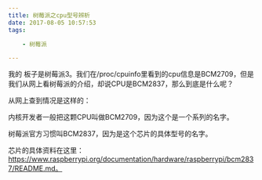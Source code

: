 ```yaml
---
title: 树莓派之cpu型号辨析
date: 2017-08-05 10:57:53
tags:

	- 树莓派

---
```


我的 板子是树莓派3。我们在/proc/cpuinfo里看到的cpu信息是BCM2709，但是我们从网上看树莓派的介绍，却说CPU是BCM2837，那么到底是什么呢？

从网上查到情况是这样的：

内核开发者一般把这颗CPU叫做BCM2709，因为这个是一个系列的名字。

树莓派官方习惯叫BCM2837，因为是这个芯片的具体型号的名字。

芯片的具体资料在这里：https://www.raspberrypi.org/documentation/hardware/raspberrypi/bcm2837/README.md。



